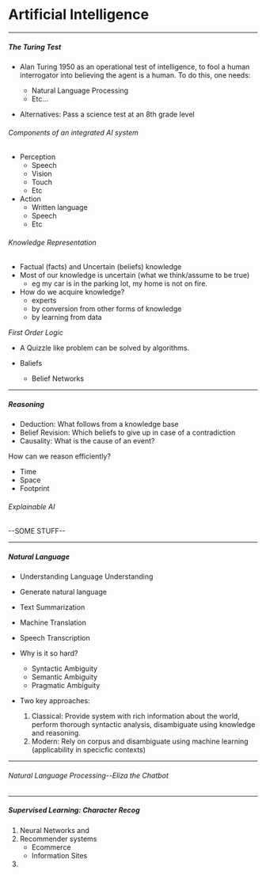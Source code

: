 <h1>Artificial Intelligence</h1>

---

<h5>The Turing Test</h5>

  * Alan Turing 1950 as an operational test of intelligence, to fool a human interrogator into believing the agent is a human. To do this, one needs:
      - Natural Language Processing
      - Etc...

  * Alternatives: Pass a science test at an 8th grade level

<h6>Components of an integrated AI system</h6>

  * Perception
      - Speech
      - Vision
      - Touch 
      - Etc
  * Action
      - Written language
      - Speech
      - Etc

<h6>Knowledge Representation</h6>

  * Factual (facts) and Uncertain (beliefs) knowledge
  * Most of our knowledge is uncertain (what we think/assume to be true)
      - eg my car is in the parking lot, my home is not on fire.
  * How do we acquire knowledge?
      - experts
      - by conversion from other forms of knowledge
      - by learning from data

_First Order Logic_
  * A Quizzle like problem can be solved by algorithms.

  * Baliefs
      - Belief Networks

---

<h5>Reasoning</h5>

  * Deduction: What follows from a knowledge base
  * Belief Revision: Which beliefs to give up in case of a contradiction
  * Causality: What is the cause of an event?

How can we reason efficiently?
  * Time
  * Space
  * Footprint

<h6>Explainable AI</h6>

--SOME STUFF--

---

<h5>Natural Language</h5>

  * Understanding Language Understanding
  * Generate natural language
  * Text Summarization
  * Machine Translation
  * Speech Transcription 

  * Why is it so hard?
      - Syntactic Ambiguity
      - Semantic Ambiguity
      - Pragmatic Ambiguity

  * Two key approaches:
      1. Classical: Provide system with rich information about the world, perform thorough syntactic analysis, disambiguate using knowledge and reasoning.
      2. Modern: Rely on corpus and disambiguate using machine learning (applicability in specicfic contexts)

---

<h6>Natural Language Processing--Eliza the Chatbot</h6>

---

<h5>Supervised Learning: Character Recog</h5>

1. Neural Networks and 
2. Recommender systems
      - Ecommerce
      - Information Sites
3. 
